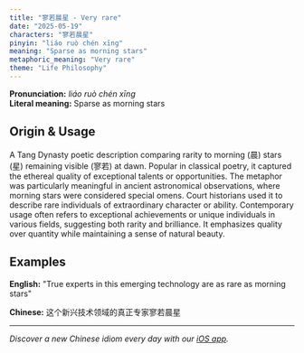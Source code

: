 ```yaml
---
title: "寥若晨星 - Very rare"
date: "2025-05-19"
characters: "寥若晨星"
pinyin: "liáo ruò chén xīng"
meaning: "Sparse as morning stars"
metaphoric_meaning: "Very rare"
theme: "Life Philosophy"
---
```


**Pronunciation:** *liáo ruò chén xīng*  
**Literal meaning:** Sparse as morning stars

## Origin & Usage

A Tang Dynasty poetic description comparing rarity to morning (晨) stars (星) remaining visible (寥若) at dawn. Popular in classical poetry, it captured the ethereal quality of exceptional talents or opportunities. The metaphor was particularly meaningful in ancient astronomical observations, where morning stars were considered special omens. Court historians used it to describe rare individuals of extraordinary character or ability. Contemporary usage often refers to exceptional achievements or unique individuals in various fields, suggesting both rarity and brilliance. It emphasizes quality over quantity while maintaining a sense of natural beauty.

## Examples

**English:** "True experts in this emerging technology are as rare as morning stars"

**Chinese:** 这个新兴技术领域的真正专家寥若晨星

---

*Discover a new Chinese idiom every day with our [iOS app](https://apps.apple.com/us/app/daily-chinese-idioms/id6670238264).*
